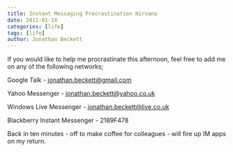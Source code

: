 ```yaml
---
title: Instant Messaging Procrastination Nirvana
date: 2011-01-18
categories: [life]
tags: [life]
author: Jonathan Beckett
---
```


If you would like to help me procrastinate this afternoon, feel free to add me on any of the following networks;

Google Talk - jonathan.beckett@gmail.com

Yahoo Messenger - jonathan.beckett@yahoo.co.uk

Windows Live Messenger - jonathan.beckett@live.co.uk

Blackberry Instant Messenger - 2189F478

Back in ten minutes - off to make coffee for colleagues - will fire up IM apps on my return.